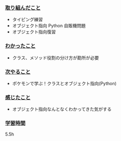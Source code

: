 ### <u>取り組んだこと</u>
- タイピング練習
- オブジェクト指向 Python 自販機問題
- オブジェクト指向復習

### <u>わかったこと</u>
- クラス、メソッド役割の分け方が勘所が必要

### <u>次やること</u>
- ポケモンで学ぶ！クラスとオブジェクト指向(Python)

### <u>感じたこと</u>
- オブジェクト指向なんとなくわかってきた気がする

### <u>学習時間</u>
5.5h